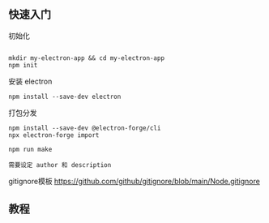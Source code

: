 
## 快速入门

初始化
```

mkdir my-electron-app && cd my-electron-app
npm init

```


安装 electron
```
npm install --save-dev electron

```


打包分发
```
npm install --save-dev @electron-forge/cli  
npx electron-forge import

npm run make

需要设定 author 和 description
```


gitignore模板
https://github.com/github/gitignore/blob/main/Node.gitignore

## 教程
